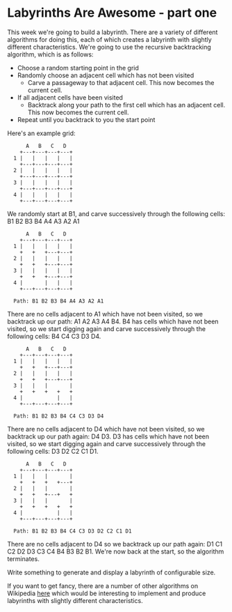 # Labyrinths Are Awesome - part one #

This week we're going to build a labyrinth. There are a variety of different algorithms for doing this, each of which
creates a labyrinth with slightly different characteristics. We're going to use the recursive backtracking algorithm,
which is as follows:

- Choose a random starting point in the grid
- Randomly choose an adjacent cell which has not been visited
    - Carve a passageway to that adjacent cell. This now becomes the current cell.
- If all adjacent cells have been visited
    - Backtrack along your path to the first cell which has an adjacent cell. This now becomes the current cell.
- Repeat until you backtrack to you the start point

Here's an example grid:

          A   B   C   D
        +---+---+---+---+
      1 |   |   |   |   |
        +---+---+---+---+
      2 |   |   |   |   |
        +---+---+---+---+
      3 |   |   |   |   |
        +---+---+---+---+
      4 |   |   |   |   |
        +---+---+---+---+

We randomly start at B1, and carve successively through the following cells: B1 B2 B3 B4 A4 A3 A2 A1

          A   B   C   D
        +---+---+---+---+
      1 |   |   |   |   |
        +   +   +---+---+
      2 |   |   |   |   |
        +   +   +---+---+
      3 |   |   |   |   |
        +   +   +---+---+
      4 |       |   |   |
        +---+---+---+---+

      Path: B1 B2 B3 B4 A4 A3 A2 A1

There are no cells adjacent to A1 which have not been visited, so we backtrack up our path: A1 A2 A3 A4 B4. B4 has cells
which have not been visited, so we start digging again and carve successively through the following cells: B4 C4 C3 D3 D4.

          A   B   C   D
        +---+---+---+---+
      1 |   |   |   |   |
        +   +   +---+---+
      2 |   |   |   |   |
        +   +   +---+---+
      3 |   |   |       |
        +   +   +   +   +
      4 |           |   |
        +---+---+---+---+

      Path: B1 B2 B3 B4 C4 C3 D3 D4

There are no cells adjacent to D4 which have not been visited, so we backtrack up our path again: D4 D3. D3 has cells
which have not been visited, so we start digging again and carve successively through the following cells: D3 D2 C2 C1 D1.

          A   B   C   D
        +---+---+---+---+
      1 |   |   |       |
        +   +   +   +---+
      2 |   |   |       |
        +   +   +---+   +
      3 |   |   |       |
        +   +   +   +   +
      4 |           |   |
        +---+---+---+---+

      Path: B1 B2 B3 B4 C4 C3 D3 D2 C2 C1 D1

There are no cells adjacent to D4 so we backtrack up our path again: D1 C1 C2 D2 D3 C3 C4 B4 B3 B2 B1. We're now back at
the start, so the algorithm terminates.

Write something to generate and display a labyrinth of configurable size.

If you want to get fancy, there are a number of other algorithms on Wikipedia
[here](https://en.wikipedia.org/wiki/Maze_generation_algorithm) which would be interesting to implement and produce
labyrinths with slightly different characteristics.

